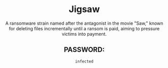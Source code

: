 <div align="center">

# Jigsaw

A ransomware strain named after the antagonist in the movie "Saw," known for deleting files incrementally until a ransom is paid, aiming to pressure victims into payment.

## PASSWORD: 

```
infected
```

</div>
